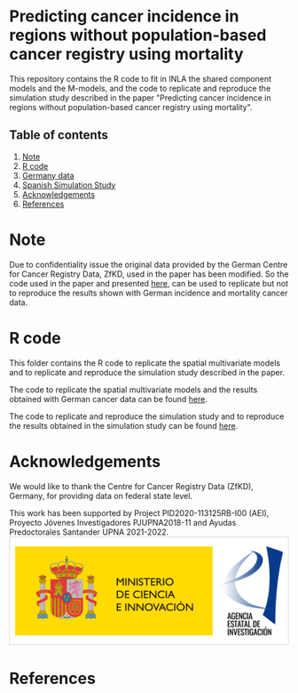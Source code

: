 # Predicting cancer incidence in regions without population-based cancer registry using mortality 

This repository contains the R code to fit in INLA the shared component models and the M-models, and the code to replicate and reproduce the simulation study described in the paper "Predicting cancer incidence in regions without population-based cancer registry using mortality".

## Table of contents

1.  [Note](#Note)
2.  [R code](#Rcode)
  1. [Germany data](#Germany)
  2. [Spanish Simulation Study](#Spain)
3.  [Acknowledgements](#Acknowledgements)
4.  [References](#Ref)

# Note <a name="Note"/>

Due to confidentiality issue the original data provided by the German Centre for Cancer Registry Data, ZfKD, used in the paper has been modified. So the code used in the paper and presented [here](https://github.com/spatialstatisticsupna/Project_cancer_incidence/tree/main/R), can be used to replicate but not to reproduce the results shown with German incidence and mortality cancer data.

# R code <a name="Rcode"/>
This folder contains the R code to replicate the spatial multivariate models and to replicate and reproduce the simulation study described in the paper.

The code to replicate the spatial multivariate models and the results obtained with German cancer data can be found [here](https://github.com/spatialstatisticsupna/Project_cancer_incidence/tree/main/R/Germany_data).

The code to replicate and reproduce the simulation study and to reproduce the results obtained in the simulation study can be found [here](https://github.com/spatialstatisticsupna/Project_cancer_incidence/tree/main/R/Spanish_Simulation_Study).

# Acknowledgements <a name="Acknowledgements"/>
We would like to thank the Centre for Cancer Registry Data (ZfKD), Germany, for providing data on federal state level.

This work has been supported by Project PID2020-113125RB-I00 (AEI), Proyecto Jóvenes Investigadores PJUPNA2018-11 and Ayudas Predoctorales Santander UPNA
2021-2022.
![plot](https://github.com/spatialstatisticsupna/Estimating_LOCP_cancer_mortality_rates/blob/main/micin-aei.jpg)

# References <a name="Ref"/>
